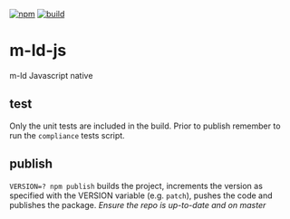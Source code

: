 [![npm](https://img.shields.io/badge/npm-private-red)](https://www.npmjs.com/package/@m-ld/m-ld)
[![build](https://img.shields.io/badge/build-vercel-green)](https://vercel.com/m-ld/m-ld-js)

# m-ld-js
m-ld Javascript native

## test
Only the unit tests are included in the build. Prior to publish remember to run
the `compliance` tests script.

## publish
`VERSION=? npm publish` builds the project, increments the version as specified with the VERSION variable (e.g. `patch`), pushes the code and publishes the package.
*Ensure the repo is up-to-date and on master*